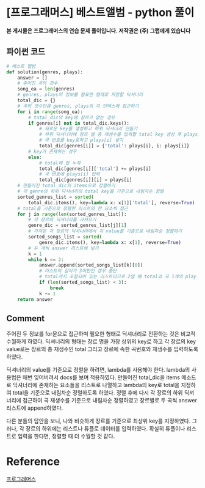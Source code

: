 # [프로그래머스] 베스트앨범 - python 풀이

**본 게시물은 프로그래머스의 연습 문제 풀이입니다. 저작권은 (주) 그랩에게 있습니다**



## 파이썬 코드

```python
# 베스트 앨범
def solution(genres, plays):
    answer = []
    # 주어진 곡의 갯수
    song_ea = len(genres)
    # genres, plays의 정보를 필요한 형태로 저장할 딕셔너리
    total_dic = {}
    # 곡의 갯수만큼 genres, plays의 각 인덱스에 접근하기
    for i in range(song_ea):
        # total_dic의 key에 장르가 없는 경우
        if genres[i] not in total_dic.keys():
            # 새로운 key를 생성하고 하위 딕셔너리 만들기
            # 하위 딕셔너리에 장르 별 총 재생수를 입력할 total key 생성 후 plays[i] 넣기
            # 곡 번호를 key로하고 plays[i] 넣기
            total_dic[genres[i]] = {'total': plays[i], i: plays[i]}
        # key가 존재하는 경우
        else:
            # total에 합 누적
            total_dic[genres[i]]['total'] += plays[i]
            # 곡 번호에 plays[i] 입력
            total_dic[genres[i]][i] = plays[i]
    # 만들어진 total_dic의 items으로 정렬하기
    # 각 genre의 하위 딕셔너리의 total key를 기준으로 내림차순 정렬
    sorted_genres_list = sorted(
        total_dic.items(), key=lambda x: x[1]['total'], reverse=True)
    # total을 기준으로 정렬한 리스트의 한 요소씩 접근
    for j in range(len(sorted_genres_list)):
        # 각 장르의 딕셔너리를 가져오기
        genre_dic = sorted_genres_list[j][1]
        # 가져온 각 장르의 딕셔너리에서 각 value를 기준으로 내림차순 정렬하기
        sorted_songs_list = sorted(
            genre_dic.items(), key=lambda x: x[1], reverse=True)
        # 두 개씩 answer 리스트에 넣기
        k = 1
        while k <= 2:
            answer.append(sorted_songs_list[k][0])
            # 리스트의 길이가 3미만인 경우 중단
            # total까지 포함되어 있는 리스트이므로 2일 때 total과 곡 1개의 play 수가 있으므로
            if (len(sorted_songs_list) < 3):
                break
            k += 1
    return answer
```



## Comment

주어진 두 정보를 for문으로 접근하며 필요한 형태로 딕셔너리로 전환하는 것은 비교적 수월하게 하였다. 딕셔너리의 형태는 장르 명을 가장 상위의 key로 하고 각 장르의 key value로는 장르의 총 재생수인 total 그리고 장르에 속한 곡번호와 재생수를 입력하도록 하였다.

딕셔너리의 value를 기준으로 정렬을 하려면, lambda를 사용해야 한다. lambda의 사용법은 매번 잊어버려서 docs를 보며 적용하였다. 만들어진 total_dic을 items 메소드로 딕셔너리에 존재하는 요소들을 리스트로 나열하고 lambda의 key로   total을 지정하여 total을 기준으로 내림차순 정렬하도록 하였다. 정렬 후에 다시 각 장르의 하위 딕셔너리에 접근하여 곡 재생수를 기준으로 내림차순 정렬하였고 장르별로 두 곡씩 answer 리스트에 append하였다.

다른 분들의 답안을 보니, 나와 비슷하게 장르를 기준으로 최상위 key를 지정하였다. 그러나, 각 장르의 하위에는 리스트나 튜플로 데이터를 입력하였다. 확실히 튜플이나 리스트로 입력을 한다면, 정렬할 때 더 수월할 것 같다.

# Reference

[프로그래머스](https://programmers.co.kr)

